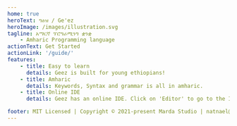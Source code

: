 ```yaml
---
home: true
heroText: ግዕዝ / Ge'ez
heroImage: /images/illustration.svg
tagline: አማርኛ ፕሮግራሚንግ ቋንቋ
    - Amharic Programming language
actionText: Get Started
actionLink: '/guide/'
features:
    - title: Easy to learn
      details: Geez is built for young ethiopians!
    - title: Amharic
      details: Keywords, Syntax and grammar is all in amharic.
    - title: Online IDE
      details: Geez has an online IDE. Click on 'Editor' to go to the IDE.

footer: MIT Licensed | Copyright © 2021-present Marda Studio | natnael@marda.studio
---
```

